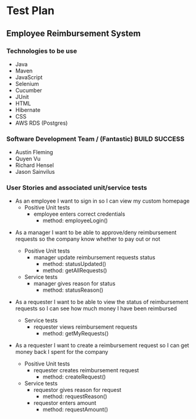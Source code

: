 # Test Plan

## Employee Reimbursement System

### Technologies to be use
- Java
- Maven
- JavaScript
- Selenium
- Cucumber
- JUnit
- HTML
- Hibernate
- CSS
- AWS RDS (Postgres)

### Software Development Team / (Fantastic) BUILD SUCCESS
- Austin Fleming
- Quyen Vu
- Richard Hensel
- Jason Sainvilus


### User Stories and associated unit/service tests
- As an employee I want to sign in so I can view my custom homepage
    - Positive Unit tests
        - employee enters correct credentials
            - method: employeeLogin()
    <!-- - Negative Unit tests
        - employee enters incorrect username || password
            - method: incorrectLogin()
    - Service tests
        - N/A -->


<!-- - As an employee I want to sign out so I can prevent others from accessing my information
    - Positive Unit tests
        - manager clicks sign out button
            - method: managerSignOut()
        - requestor clicks sign out button
            - method: requesterSignOut()
    - Negative Unit tests
        - manager clicks sign out button
            - method: managerNotSignOut()
        - requester clicks sign out button
            - method: requesterNotSignOut()
    - Service tests
        - N/A -->


<!-- - As a manager I want to be able to view reimbursement requests so I can start addressing them
    - Positive Unit tests
        - manager views reimbursement requests
            - method: requestTableVisible()
    - Negative Unit tests
        - manager views reimbursement requests
             - method: requestTableNotVisible()
    - Service tests
        - N/A -->


- As a manager I want to be able to approve/deny reimbursement requests so the company know whether to pay out or not 
    - Positive Unit tests
        - manager update reimbursement requests status
            - method: statusUpdated()
            - method: getAllRequests()
    <!-- - Negative Unit tests
        - manager update reimbursement requests status
            - method: statusNotUpdated() -->
    - Service tests
        - manager gives reason for status
            - method: statusReason()


- As a requester I want to be able to view the status of reimbursement requests so I can see how much money I have been reimbursed
    <!-- - Positive Unit tests
        - requester views status of reimbursement requests
            - method: myRequestVisible()
    - Negative Unit tests
        - requester views reimbursement requests
             - method: myRequestNotVisible() -->
    - Service tests
        - requester views reimbursement requests
            - method: getMyRequests()
            

- As a requester I want to create a reimbursement request so I can get money back I spent for the company
    - Positive Unit tests
        - requester creates reimbursement request
            - method: createRequest()
    <!-- - Negative Unit tests
        - requester creates reimbursement request
            - method: requestNotCreated() -->
    - Service tests
        - requestor gives reason for request
            - method: requestReason()
        - requestor enters amount 
            - method: requestAmount()


## 